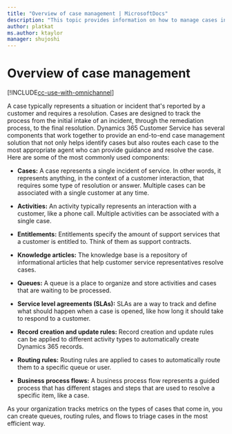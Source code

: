 ```yaml
---
title: "Overview of case management | MicrosoftDocs"
description: "This topic provides information on how to manage cases in Dynamics 365 Customer Service apps."
author: platkat
ms.author: ktaylor
manager: shujoshi
---
```


# Overview of case management 

[!INCLUDE[cc-use-with-omnichannel](../includes/cc-use-with-omnichannel.md)]

A case typically represents a situation or incident that's reported by a customer and requires a resolution. Cases are designed to track the process from the initial intake of an incident, through the remediation process, to the final resolution. Dynamics 365 Customer Service has several components that work together to provide an end-to-end case management solution that not only helps identify cases but also routes each case to the most appropriate agent who can provide guidance and resolve the case. Here are some of the most commonly used components:

* **Cases:** A case represents a single incident of service. In other words, it represents anything, in the context of a customer interaction, that requires some type of resolution or answer. Multiple cases can be associated with a single customer at any time.

* **Activities:** An activity typically represents an interaction with a customer, like a phone call. Multiple activities can be associated with a single case.

* **Entitlements:** Entitlements specify the amount of support services that a customer is entitled to. Think of them as support contracts.

* **Knowledge articles:** The knowledge base is a repository of informational articles that help customer service representatives resolve cases.

* **Queues:** A queue is a place to organize and store activities and cases that are waiting to be processed.

* **Service level agreements (SLAs):** SLAs are a way to track and define what should happen when a case is opened, like how long it should take to respond to a customer.

* **Record creation and update rules:** Record creation and update rules can be applied to different activity types to automatically create Dynamics 365 records.

* **Routing rules:** Routing rules are applied to cases to automatically route them to a specific queue or user.

* **Business process flows:** A business process flow represents a guided process that has different stages and steps that are used to resolve a specific item, like a case.

As your organization tracks metrics on the types of cases that come in, you can create queues, routing rules, and flows to triage cases in the most efficient way.
